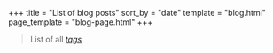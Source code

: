 +++
title = "List of blog posts"
sort_by = "date"
template = "blog.html"
page_template = "blog-page.html"
+++

> List of all _[tags](/tags)_
